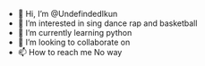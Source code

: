 - 👋 Hi, I’m @UndefindedIkun
- 👀 I’m interested in sing dance rap and basketball
- 🌱 I’m currently learning python
- 💞️ I’m looking to collaborate on 
- 📫 How to reach me No way

<!---
UndefindedIkun/UndefindedIkun is a ✨ special ✨ repository because its `README.md` (this file) appears on your GitHub profile.
You can click the Preview link to take a look at your changes.
--->
